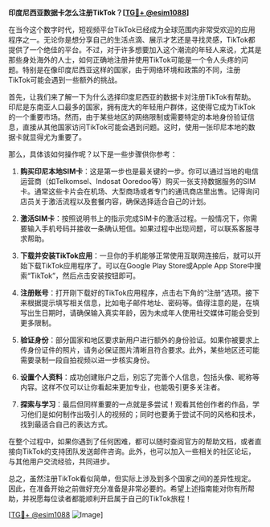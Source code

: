 **印度尼西亚数据卡怎么注册TikTok？[[TG💪+ @esim1088](https://t.me/s/esim1088)]**

在当今这个数字时代，短视频平台TikTok已经成为全球范围内非常受欢迎的应用程序之一。无论你是想分享自己的生活点滴、展示才艺还是寻找灵感，TikTok都提供了一个绝佳的平台。不过，对于许多想要加入这个潮流的年轻人来说，尤其是那些身处海外的人士，如何正确地注册并使用TikTok可能是一个令人头疼的问题。特别是在像印度尼西亚这样的国家，由于网络环境和政策的不同，注册TikTok可能会遇到一些额外的挑战。

首先，让我们来了解一下为什么选择印度尼西亚的数据卡对注册TikTok有帮助。印尼是东南亚人口最多的国家，拥有庞大的年轻用户群体，这使得它成为TikTok的一个重要市场。然而，由于某些地区的网络限制或需要特定的本地身份验证信息，直接从其他国家访问TikTok可能会遇到问题。这时，使用一张印尼本地的数据卡就显得尤为重要了。

那么，具体该如何操作呢？以下是一些步骤供你参考：

1. **购买印尼本地SIM卡**：这是第一步也是最关键的一步。你可以通过当地的电信运营商（如Telkomsel、Indosat Ooredoo等）购买一张支持数据服务的SIM卡。通常这些卡片会在机场、大型商场或者专门的通讯商店里出售。记得询问店员关于激活流程以及套餐内容，确保选择适合自己的计划。

2. **激活SIM卡**：按照说明书上的指示完成SIM卡的激活过程。一般情况下，你需要输入手机号码并接收一条确认短信。如果过程中出现问题，可以联系客服寻求帮助。

3. **下载并安装TikTok应用**：一旦你的手机能够正常使用互联网连接后，就可以开始下载TikTok应用程序了。可以在Google Play Store或Apple App Store中搜索“TikTok”，然后点击安装按钮即可。

4. **注册账号**：打开刚下载好的TikTok应用程序，点击右下角的“注册”选项。接下来根据提示填写相关信息，比如电子邮件地址、密码等。值得注意的是，在填写出生日期时，请确保输入真实年龄，因为未成年人使用社交媒体可能会受到更多限制。

5. **验证身份**：部分国家和地区要求新用户进行额外的身份验证。如果你被要求上传身份证件的照片，请务必保证图片清晰且符合要求。此外，某些地区还可能需要录制一段自拍视频以进一步核实身份。

6. **设置个人资料**：成功创建账户之后，别忘了完善个人信息，包括头像、昵称等内容。这样不仅可以让你看起来更加专业，也能吸引更多关注者。

7. **探索与学习**：最后但同样重要的一点就是多尝试！观看其他创作者的作品，学习他们是如何制作出吸引人的视频的；同时也要勇于尝试不同的风格和技术，找到最适合自己的表达方式。

在整个过程中，如果你遇到了任何困难，都可以随时查阅官方的帮助文档，或者直接向TikTok的支持团队发送邮件咨询。此外，也可以加入一些相关的社区论坛，与其他用户交流经验，共同进步。

总之，虽然注册TikTok看似简单，但实际上涉及到多个国家之间的差异性规定。因此，在准备开始之前做好充分准备是非常必要的。希望上述指南能对你有所帮助，并祝愿每位读者都能顺利开启属于自己的TikTok旅程！

[[TG💪+ @esim1088](https://t.me/s/esim1088) ![Image](https://i.postimg.cc/4NQfJmqS/Snipaste-2025-05-13-00-14-12.png)]